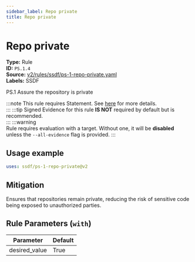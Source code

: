 ```yaml
---
sidebar_label: Repo private
title: Repo private
---  
```

# Repo private  
**Type:** Rule  
**ID:** `PS.1.4`  
**Source:** [v2/rules/ssdf/ps-1-repo-private.yaml](https://github.com/scribe-public/sample-policies/blob/main/v2/rules/ssdf/ps-1-repo-private.yaml)  
**Labels:** SSDF  

PS.1 Assure the repository is private

:::note 
This rule requires Statement. See [here](https://deploy-preview-299--scribe-security.netlify.app/docs/valint/generic) for more details.  
::: 
:::tip 
Signed Evidence for this rule **IS NOT** required by default but is recommended.  
::: 
:::warning  
Rule requires evaluation with a target. Without one, it will be **disabled** unless the `--all-evidence` flag is provided.
::: 

## Usage example

```yaml
uses: ssdf/ps-1-repo-private@v2
```

## Mitigation  
Ensures that repositories remain private, reducing the risk of sensitive code being exposed to unauthorized parties.


## Rule Parameters (`with`)  
| Parameter | Default |
|-----------|---------|
| desired_value | True |

